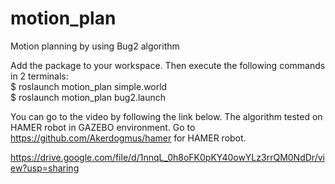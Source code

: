 # motion_plan
Motion planning by using Bug2 algorithm

Add the package to your workspace. Then execute the following commands in 2 terminals:         
$ roslaunch motion_plan simple.world   
$ roslaunch motion_plan bug2.launch

You can go to the video by following the link below. The algorithm tested on HAMER robot in GAZEBO environment. Go to 
https://github.com/Akerdogmus/hamer for HAMER robot.

https://drive.google.com/file/d/1nnqL_0h8oFK0pKY40owYLz3rrQM0NdDr/view?usp=sharing


